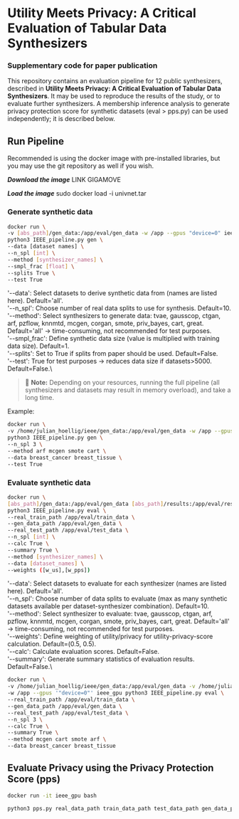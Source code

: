# Utility Meets Privacy: A Critical Evaluation of Tabular Data Synthesizers
### Supplementary code for paper publication

This repository contains an evaluation pipeline for 12 public synthesizers, described in **Utility Meets Privacy: A Critical Evaluation of Tabular Data Synthesizers**. 
It may be used to reproduce the results of the study, or to evaluate further synthesizers. A membership inference analysis to generate privacy protection score 
for synthetic datasets (eval > pps.py) can be used independently; it is described below.


## Run Pipeline
Recommended is using the docker image with pre-installed libraries, but you may use the git repository as well if you wish. 

***Download the image***
LINK GIGAMOVE

***Load the image***
sudo docker load -i univnet.tar

### Generate synthetic data

```bash
docker run \
-v [abs_path]/gen_data:/app/eval/gen_data -w /app --gpus "device=0" ieee_gpu \
python3 IEEE_pipeline.py gen \
--data [dataset names] \
--n_spl [int] \
--method [synthesizer_names] \
--smpl_frac [float] \
--splits True \
--test True
```

'--data': Select datasets to derive synthetic data from (names are listed here). Default='all'.\
'--n_spl': Choose number of real data splits to use for synthesis. Default=10.\
'--method': Select synthesizers to generate data: tvae, gausscop, ctgan, arf, pzflow, knnmtd, mcgen, corgan, smote, priv_bayes, cart, great. Default='all' -> time-consuming, not recommended for test purposes.\
'--smpl_frac': Define synthetic data size (value is multiplied with training data size). Default=1.\
'--splits': Set to True if splits from paper should be used. Default=False.\
'--test': True for test purposes -> reduces data size if datasets>5000. Default=False.\

> 📌 **Note:** Depending on your resources, running the full pipeline (all synthesizers and datasets may result in memory overload), and take a long time.

Example:
```bash
docker run \
-v /home/julian_hoellig/ieee/gen_data:/app/eval/gen_data -w /app --gpus '"device=0"' ieee_gpu \
python3 IEEE_pipeline.py gen \
--n_spl 3 \
--method arf mcgen smote cart \
--data breast_cancer breast_tissue \
--test True
```

### Evaluate synthetic data

```bash
docker run \
[abs_path]/gen_data:/app/eval/gen_data [abs_path]/results:/app/eval/results -w /app --gpus "device=0" ieee_gpu \
python3 IEEE_pipeline.py eval \
--real_train_path /app/eval/train_data \
--gen_data_path /app/eval/gen_data \
--real_test_path /app/eval/test_data \
--n_spl [int] \
--calc True \
--summary True \
--method [synthesizer_names] \
--data [dataset_names] \
--weights ([w_us],[w_pps])
```

'--data': Select datasets to evaluate for each synthesizer (names are listed here). Default='all'.\
'--n_spl': Choose number of data splits to evaluate (max as many synthetic datasets available per dataset-synthesizer combination). Default=10.\
'--method': Select synthesizer to evaluate: tvae, gausscop, ctgan, arf, pzflow, knnmtd, mcgen, corgan, smote, priv_bayes, cart, great. Default='all' -> time-consuming, not recommended for test purposes.\
'--weights': Define weighting of utility/privacy for utility-privacy-score calculation. Default=(0.5, 0.5).\
'--calc': Calculate evaluation scores. Default=False.\
'--summary': Generate summary statistics of evaluation results. Default=False.\

```bash
docker run \
-v /home/julian_hoellig/ieee/gen_data:/app/eval/gen_data -v /home/julian_hoellig/ieee/results:/app/eval/results \
-w /app --gpus '"device=0"' ieee_gpu python3 IEEE_pipeline.py eval \
--real_train_path /app/eval/train_data \
--gen_data_path /app/eval/gen_data \
--real_test_path /app/eval/test_data \
--n_spl 3 \
--calc True \
--summary True \
--method mcgen cart smote arf \
--data breast_cancer breast_tissue
```

## Evaluate Privacy using the Privacy Protection Score (pps)

```bash
docker run -it ieee_gpu bash
```
```bash
python3 pps.py real_data_path train_data_path test_data_path gen_data_path
```
